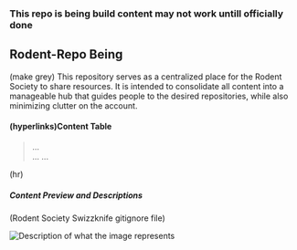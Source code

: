 <h3 color="red">This repo is being build content may not work untill officially done</h3>
<h2>Rodent-Repo Being</h2>
<p>
    (make grey) This repository serves as a centralized place for the Rodent Society to share resources.
    It is intended to consolidate all content into a manageable hub that guides people to the desired repositories,
    while also minimizing clutter on the account.
</p>
<h4>(hyperlinks)Content Table</h4>

<blockquote>
    ...<br>
    ...
    ...
</blockquote>
(hr)
<h5>Content Preview and Descriptions</h5>

<div></div>
<p>(Rodent Society Swizzknife gitignore file)</p>
<img src="https://github.com/user-attachments/assets/297856fe-ae2d-4eea-92d0-8318096566b4" alt="Description of what the image represents">
